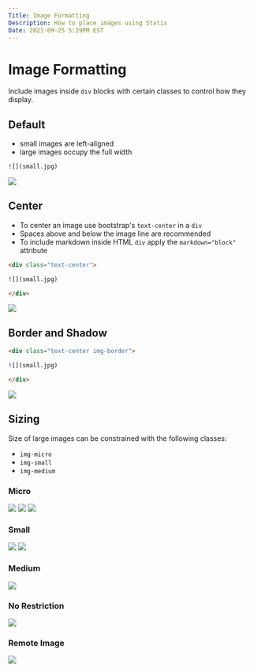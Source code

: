 ```yaml
---
Title: Image Formatting
Description: How to place images using Statix
Date: 2021-09-25 5:29PM EST
---
```


# Image Formatting

Include images inside `div` blocks with certain classes to control how they display.

## Default

* small images are left-aligned
* large images occupy the full width

```html
![](small.jpg)
```

![](small.jpg)

## Center

* To center an image use bootstrap's `text-center` in a `div`
* Spaces above and below the image line are recommended
* To include markdown inside HTML `div` apply the `markdown="block"` attribute

```html
<div class="text-center">

![](small.jpg)

</div>
```

<div class="text-center">

![](small.jpg)

</div>

## Border and Shadow

```html
<div class="text-center img-border">

![](small.jpg)

</div>
```

<div class="text-center img-border">

![](small.jpg)

</div>

## Sizing

Size of large images can be constrained with the following classes:

* `img-micro`
* `img-small`
* `img-medium`

### Micro

<div class="text-center img-border img-micro">

![](large.jpg)
![](large.jpg)
![](large.jpg)

</div>

### Small

<div class="text-center img-border img-small">

![](large.jpg)
![](large.jpg)

</div>

### Medium

<div class="text-center img-border img-medium">

![](large.jpg)

</div>

### No Restriction

<div class="text-center img-border">

![](large.jpg)

</div>

### Remote Image

<div class="text-center img-border">

![](https://mods.org/wp-content/uploads/2017/02/test-image.png)

</div>